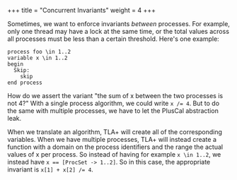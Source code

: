+++
title = "Concurrent Invariants"
weight = 4
+++

Sometimes, we want to enforce invariants _between_ processes. For example, only one thread may have a lock at the same time, or the total values across all processes must be less than a certain threshold. Here's one example:

``` tla
process foo \in 1..2
variable x \in 1..2
begin
  Skip:
    skip
end process
```

How do we assert the variant "the sum of x between the two processes is not 4?" With a single process algorithm, we could write `x /= 4`. But to do the same with multiple processes, we have to let the PlusCal abstraction leak.

When we translate an algorithm, TLA+ will create all of the corresponding variables. When we have multiple processes, TLA+ will instead create a function with a domain on the process identifiers and the range the actual values of x per process. So instead of having for example `x \in 1..2`, we instead have `x == [ProcSet -> 1..2]`. So in this case, the appropriate invariant is `x[1] + x[2] /= 4`.
